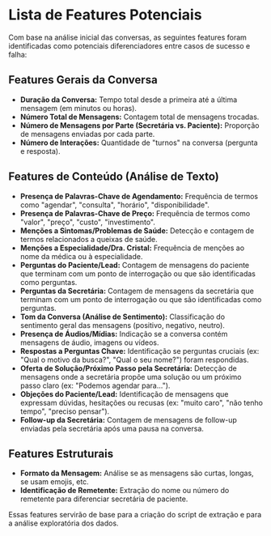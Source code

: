 # Lista de Features Potenciais

Com base na análise inicial das conversas, as seguintes features foram identificadas como potenciais diferenciadores entre casos de sucesso e falha:

## Features Gerais da Conversa

*   **Duração da Conversa:** Tempo total desde a primeira até a última mensagem (em minutos ou horas).
*   **Número Total de Mensagens:** Contagem total de mensagens trocadas.
*   **Número de Mensagens por Parte (Secretária vs. Paciente):** Proporção de mensagens enviadas por cada parte.
*   **Número de Interações:** Quantidade de "turnos" na conversa (pergunta e resposta).

## Features de Conteúdo (Análise de Texto)

*   **Presença de Palavras-Chave de Agendamento:** Frequência de termos como "agendar", "consulta", "horário", "disponibilidade".
*   **Presença de Palavras-Chave de Preço:** Frequência de termos como "valor", "preço", "custo", "investimento".
*   **Menções a Sintomas/Problemas de Saúde:** Detecção e contagem de termos relacionados a queixas de saúde.
*   **Menções a Especialidade/Dra. Cristal:** Frequência de menções ao nome da médica ou à especialidade.
*   **Perguntas do Paciente/Lead:** Contagem de mensagens do paciente que terminam com um ponto de interrogação ou que são identificadas como perguntas.
*   **Perguntas da Secretária:** Contagem de mensagens da secretária que terminam com um ponto de interrogação ou que são identificadas como perguntas.
*   **Tom da Conversa (Análise de Sentimento):** Classificação do sentimento geral das mensagens (positivo, negativo, neutro).
*   **Presença de Áudios/Mídias:** Indicação se a conversa contém mensagens de áudio, imagens ou vídeos.
*   **Respostas a Perguntas Chave:** Identificação se perguntas cruciais (ex: "Qual o motivo da busca?", "Qual o seu nome?") foram respondidas.
*   **Oferta de Solução/Próximo Passo pela Secretária:** Detecção de mensagens onde a secretária propõe uma solução ou um próximo passo claro (ex: "Podemos agendar para...").
*   **Objeções do Paciente/Lead:** Identificação de mensagens que expressam dúvidas, hesitações ou recusas (ex: "muito caro", "não tenho tempo", "preciso pensar").
*   **Follow-up da Secretária:** Contagem de mensagens de follow-up enviadas pela secretária após uma pausa na conversa.

## Features Estruturais

*   **Formato da Mensagem:** Análise se as mensagens são curtas, longas, se usam emojis, etc.
*   **Identificação de Remetente:** Extração do nome ou número do remetente para diferenciar secretária de paciente.

Essas features servirão de base para a criação do script de extração e para a análise exploratória dos dados.

